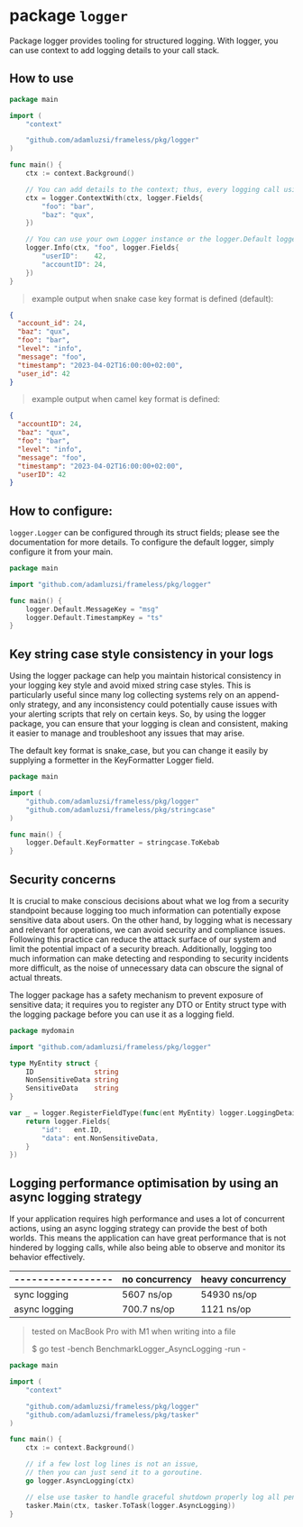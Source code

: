 # package `logger`

Package logger provides tooling for structured logging.
With logger, you can use context to add logging details to your call stack.

## How to use

```go
package main

import (
	"context"

	"github.com/adamluzsi/frameless/pkg/logger"
)

func main() {
	ctx := context.Background()

	// You can add details to the context; thus, every logging call using this context will inherit the details.
	ctx = logger.ContextWith(ctx, logger.Fields{
		"foo": "bar",
		"baz": "qux",
	})

	// You can use your own Logger instance or the logger.Default logger instance if you plan to log to the STDOUT. 
	logger.Info(ctx, "foo", logger.Fields{
		"userID":    42,
		"accountID": 24,
	})
}

```

> example output when snake case key format is defined (default):

```json
{
  "account_id": 24,
  "baz": "qux",
  "foo": "bar",
  "level": "info",
  "message": "foo",
  "timestamp": "2023-04-02T16:00:00+02:00",
  "user_id": 42
}
```

> example output when camel key format is defined:

```json
{
  "accountID": 24,
  "baz": "qux",
  "foo": "bar",
  "level": "info",
  "message": "foo",
  "timestamp": "2023-04-02T16:00:00+02:00",
  "userID": 42
}
```

## How to configure:

`logger.Logger` can be configured through its struct fields; please see the documentation for more details.
To configure the default logger, simply configure it from your main.

```go
package main

import "github.com/adamluzsi/frameless/pkg/logger"

func main() {
	logger.Default.MessageKey = "msg"
	logger.Default.TimestampKey = "ts"
}
```

## Key string case style consistency in your logs

Using the logger package can help you maintain historical consistency in your logging key style
and avoid mixed string case styles.
This is particularly useful since many log collecting systems rely on an append-only strategy,
and any inconsistency could potentially cause issues with your alerting scripts that rely on certain keys.
So, by using the logger package, you can ensure that your logging is clean and consistent,
making it easier to manage and troubleshoot any issues that may arise.

The default key format is snake_case, but you can change it easily by supplying a formetter in the KeyFormatter Logger
field.

```go
package main

import (
	"github.com/adamluzsi/frameless/pkg/logger"
	"github.com/adamluzsi/frameless/pkg/stringcase"
)

func main() {
	logger.Default.KeyFormatter = stringcase.ToKebab
}

```

## Security concerns

It is crucial to make conscious decisions about what we log from a security standpoint
because logging too much information can potentially expose sensitive data about users.
On the other hand, by logging what is necessary and relevant for operations,
we can avoid security and compliance issues.
Following this practice can reduce the attack surface of our system and limit the potential impact of a security breach.
Additionally, logging too much information can make detecting and responding to security incidents more difficult,
as the noise of unnecessary data can obscure the signal of actual threats.

The logger package has a safety mechanism to prevent exposure of sensitive data;
it requires you to register any DTO or Entity struct type with the logging package
before you can use it as a logging field.

```go
package mydomain

import "github.com/adamluzsi/frameless/pkg/logger"

type MyEntity struct {
	ID               string
	NonSensitiveData string
	SensitiveData    string
}

var _ = logger.RegisterFieldType(func(ent MyEntity) logger.LoggingDetail {
	return logger.Fields{
		"id":   ent.ID,
		"data": ent.NonSensitiveData,
	}
})

```

## Logging performance optimisation by using an async logging strategy

If your application requires high performance and uses a lot of concurrent actions,
using an async logging strategy can provide the best of both worlds.
This means the application can have great performance that is not hindered by logging calls,
while also being able to observe and monitor its behavior effectively.

| ----------------- | no concurrency | heavy concurrency |
|-------------------|----------------|-------------------|
| sync logging      | 5607 ns/op     | 54930 ns/op       |
| async logging     | 700.7 ns/op    | 1121 ns/op        |
> tested on MacBook Pro with M1 when writing into a file
>
> $ go test -bench BenchmarkLogger_AsyncLogging -run -

```go
package main

import (
	"context"

	"github.com/adamluzsi/frameless/pkg/logger"
	"github.com/adamluzsi/frameless/pkg/tasker"
)

func main() {
	ctx := context.Background()

	// if a few lost log lines is not an issue, 
	// then you can just send it to a goroutine.
	go logger.AsyncLogging(ctx)

	// else use tasker to handle graceful shutdown properly log all pending logging event
	tasker.Main(ctx, tasker.ToTask(logger.AsyncLogging))
}
```

